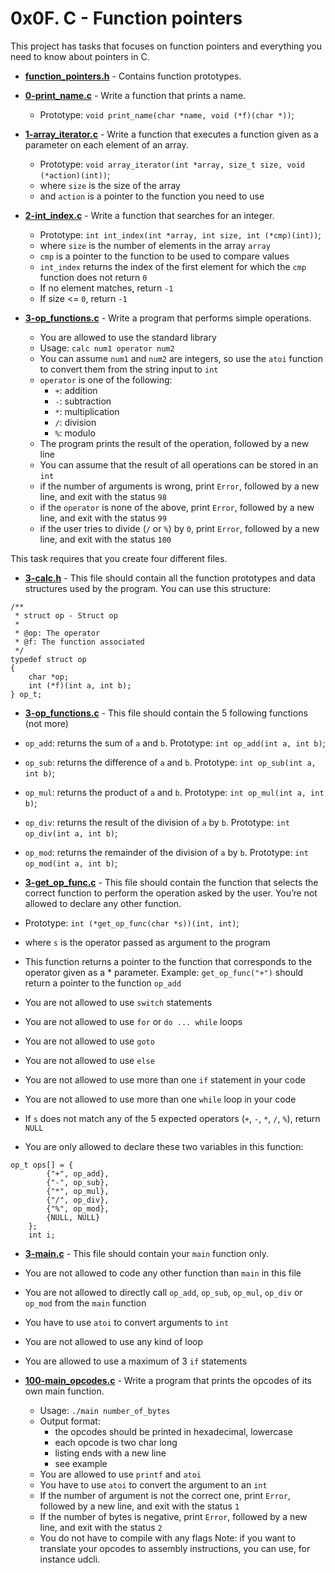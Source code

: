# 0x0F. C - Function pointers
This project has tasks that focuses on function pointers and everything you need to know about pointers in C.

* **[function_pointers.h](./function_pointers.h)** - Contains function prototypes.
* **[0-print_name.c](./0-print_name.c)** - Write a function that prints a name.
    * Prototype: `void print_name(char *name, void (*f)(char *))`;
* **[1-array_iterator.c](./1-array_iterator.c)** - Write a function that executes a function given as a parameter on each element of an array.
    * Prototype: `void array_iterator(int *array, size_t size, void (*action)(int))`;
    * where `size` is the size of the array
    * and `action` is a pointer to the function you need to use
* **[2-int_index.c](./2-int_index.c)** - Write a function that searches for an integer.
    * Prototype: `int int_index(int *array, int size, int (*cmp)(int))`;
    * where `size` is the number of elements in the array `array`
    * `cmp` is a pointer to the function to be used to compare values
    * `int_index` returns the index of the first element for which the `cmp` function does not return `0`
    * If no element matches, return `-1`
    * If size <= `0`, return `-1`

* **[3-op_functions.c](./3-op_functions.c)** - Write a program that performs simple operations.
    * You are allowed to use the standard library
    * Usage: `calc num1 operator num2`
    * You can assume `num1` and `num2` are integers, so use the `atoi` function to convert them from the string input to `int`
    * `operator` is one of the following:
        * `+`: addition
        * `-`: subtraction
        * `*`: multiplication
        * `/`: division
        * `%`: modulo
    * The program prints the result of the operation, followed by a new line
    * You can assume that the result of all operations can be stored in an `int`
    * if the number of arguments is wrong, print `Error`, followed by a new line, and exit with the status `98`
    * if the `operator` is none of the above, print `Error`, followed by a new line, and exit with the status `99`
    * if the user tries to divide (`/` or `%`) by `0`, print `Error`, followed by a new line, and exit with the status `100`

This task requires that you create four different files.

* **[3-calc.h](./3-calc.h)**  - This file should contain all the function prototypes and data structures used by the program. You can use this structure:
```
/**
 * struct op - Struct op
 *
 * @op: The operator
 * @f: The function associated
 */
typedef struct op
{
    char *op;
    int (*f)(int a, int b);
} op_t;
```

* **[3-op_functions.c](./3-op_functions.c)**  - This file should contain the 5 following functions (not more)  
* `op_add`: returns the sum of `a` and `b`. Prototype: `int op_add(int a, int b)`;
* `op_sub`: returns the difference of `a` and `b`. Prototype: `int op_sub(int a, int b)`;
* `op_mul`: returns the product of `a` and `b`. Prototype: `int op_mul(int a, int b)`;
* `op_div`: returns the result of the division of `a` by `b`. Prototype: `int op_div(int a, int b)`;
* `op_mod`: returns the remainder of the division of `a` by `b`. Prototype: `int op_mod(int a, int b)`;

* **[3-get_op_func.c](./3-get_op_func.c)**  - This file should contain the function that selects the correct function to perform the operation asked by the user. You’re not allowed to declare any other function.
* Prototype: `int (*get_op_func(char *s))(int, int)`;
* where `s` is the operator passed as argument to the program
* This function returns a pointer to the function that corresponds to the operator given as a * parameter. Example: `get_op_func("+")` should return a pointer to the function `op_add`
* You are not allowed to use `switch` statements
* You are not allowed to use `for` or `do ... while` loops
* You are not allowed to use `goto`
* You are not allowed to use `else`
* You are not allowed to use more than one `if` statement in your code
* You are not allowed to use more than one `while` loop in your code
* If `s` does not match any of the 5 expected operators (`+`, `-`, `*`, `/`, `%`), return `NULL`
* You are only allowed to declare these two variables in this function:

```
op_t ops[] = {
        {"+", op_add},
        {"-", op_sub},
        {"*", op_mul},
        {"/", op_div},
        {"%", op_mod},
        {NULL, NULL}
    };
    int i;
```

* **[3-main.c](./3-main.c)**  - This file should contain your `main` function only.  
* You are not allowed to code any other function than `main` in this file
* You are not allowed to directly call `op_add`, `op_sub`, `op_mul`, `op_div` or `op_mod` from the `main` function
* You have to use `atoi` to convert arguments to `int`
* You are not allowed to use any kind of loop
* You are allowed to use a maximum of 3 `if` statements  


* **[100-main_opcodes.c](./100-main_opcodes.c)** - Write a program that prints the opcodes of its own main function.
	* Usage: `./main number_of_bytes`
	* Output format:
		* the opcodes should be printed in hexadecimal, lowercase
		* each opcode is two char long
		* listing ends with a new line
		* see example
	* You are allowed to use `printf` and `atoi`
	* You have to use `atoi` to convert the argument to an `int`
	* If the number of argument is not the correct one, print `Error`, followed by a new line, and exit with the status `1`
	* If the number of bytes is negative, print `Error`, followed by a new line, and exit with the status `2`
	* You do not have to compile with any flags
Note: if you want to translate your opcodes to assembly instructions, you can use, for instance udcli.